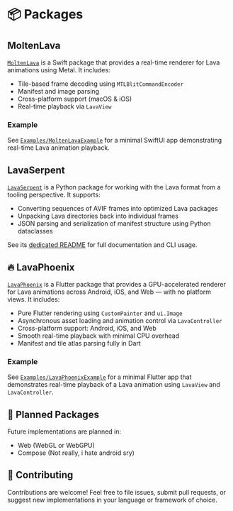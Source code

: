 # 📦 Packages

## MoltenLava

[`MoltenLava`](../Packages/MoltenLava) is a Swift package that provides a real-time renderer for Lava animations using Metal. It includes:

- Tile-based frame decoding using `MTLBlitCommandEncoder`
- Manifest and image parsing
- Cross-platform support (macOS & iOS)
- Real-time playback via `LavaView`

### Example

See [`Examples/MoltenLavaExample`](../Examples/MoltenLavaExample) for a minimal SwiftUI app demonstrating real-time Lava animation playback.

## LavaSerpent

[`LavaSerpent`](../Packages/LavaSerpent) is a Python package for working with the Lava format from a tooling perspective. It supports:

- Converting sequences of AVIF frames into optimized Lava packages
- Unpacking Lava directories back into individual frames
- JSON parsing and serialization of manifest structure using Python dataclasses

See its [dedicated README](../Packages/LavaSerpent/README.md) for full documentation and CLI usage.

## 🔥 LavaPhoenix

[`LavaPhoenix`](../Packages/LavaPhoenix) is a Flutter package that provides a GPU-accelerated renderer for Lava animations across Android, iOS, and Web — with no platform views. It includes:

- Pure Flutter rendering using `CustomPainter` and `ui.Image`
- Asynchronous asset loading and animation control via `LavaController`
- Cross-platform support: Android, iOS, and Web
- Smooth real-time playback with minimal CPU overhead
- Manifest and tile atlas parsing fully in Dart

### Example

See [`Examples/LavaPhoenixExample`](../Examples/LavaPhoenixExample) for a minimal Flutter app that demonstrates real-time playback of a Lava animation using `LavaView` and `LavaController`.

## 🧪 Planned Packages

Future implementations are planned in:

- Web (WebGL or WebGPU)
- Compose (Not really, i hate android sry)

## 🤝 Contributing

Contributions are welcome! Feel free to file issues, submit pull requests, or suggest new implementations in your language or framework of choice.
